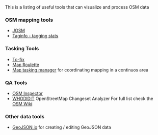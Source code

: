 This is a listing of useful tools that can visualize and process OSM data

### OSM mapping tools
- [JOSM]()
- [Taginfo - tagging stats](http://taginfo.openstreetmap.org/)

### Tasking Tools
- [To-fix](http://osmlab.github.io/to-fix/)
- [Map Roulette](http://maproulette.org/)
- [Map tasking manager](http://tasks.openstreetmap.us/) for coordinating mapping in a continuos area

### QA Tools
- [OSM Inspector](http://wiki.openstreetmap.org/wiki/OSM_Inspector) 
- [WHODIDIT](http://zverik.osm.rambler.ru/whodidit/) OpenStreetMap Changeset Analyzer
For full list check the [OSM Wiki](http://wiki.openstreetmap.org/wiki/Quality_assurance)

### Other data tools
- [GeoJSON.io](http://geojson.io/) for creating / editing GeoJSON data